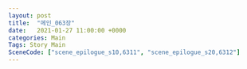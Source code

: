 ```yaml
---
layout: post
title:  "메인_063장"
date:   2021-01-27 11:00:00 +0000
categories: Main
Tags: Story Main
SceneCode: ["scene_epilogue_s10,6311", "scene_epilogue_s20,6312"]
---
```

